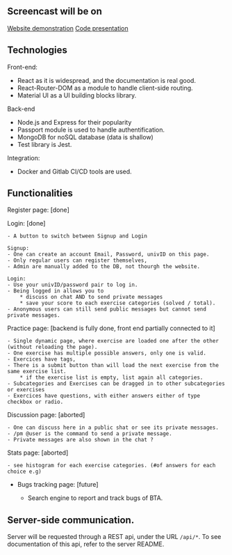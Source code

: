 ## Screencast will be on 

[Website demonstration](https://www.youtube.com/watch?v=MUqtMQhjjRI)
[Code presentation](https://www.youtube.com/watch?v=xe--SVgszAs)

## Technologies

Front-end:

- React as it is widespread, and the documentation is real good.
- React-Router-DOM as a module to handle client-side routing.
- Material UI as a UI building blocks library.

Back-end
  
- Node.js and Express for their popularity
- Passport module is used to handle authentification.
- MongoDB for noSQL database (data is shallow)
- Test library is Jest.

Integration:

- Docker and Gitlab CI/CD tools are used.


## Functionalities

Register page: [done]
    

Login: [done]

    - A button to switch between Signup and Login

    Signup:
    - One can create an account Email, Password, univID on this page.
    - Only regular users can register themselves,
    - Admin are manually added to the DB, not thourgh the website.

    Login:
    - Use your univID/password pair to log in.
    - Being logged in allows you to
        * discuss on chat AND to send private messages
        * save your score to each exercise categories (solved / total).
    - Anonymous users can still send public messages but cannot send private messages.

Practice page: [backend is fully done, front end partially connected to it]

    - Single dynamic page, where exercise are loaded one after the other (without reloading the page).
    - One exercise has multiple possible answers, only one is valid.
    - Exercices have tags,
    - There is a submit button than will load the next exercise from the same exercise list.
        * if the exercise list is empty, list again all categories.
    - Subcategories and Exercises can be dragged in to other subcategories or exercises
    - Exercices have questions, with either answers either of type checkbox or radio.


Discussion page: [aborted]
    
    - One can discuss here in a public shat or see its private messages.
    - /pm @user is the command to send a private message.
    - Private messages are also shown in the chat ?


Stats page: [aborted]

    - see histogram for each exercise categories. (#of answers for each choice e.g) 

- Bugs tracking page: [future]

    - Search engine to report and track bugs of BTA. 

## Server-side communication.

Server will be requested through a REST api, under the URL `/api/*`.
To see documentation of this api, refer to the server README.
